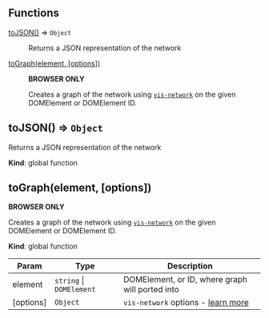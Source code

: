## Functions

<dl>
<dt><a href="#toJSON">toJSON()</a> ⇒ <code>Object</code></dt>
<dd><p>Returns a JSON representation of the network</p>
</dd>
<dt><a href="#toGraph">toGraph(element, [options])</a></dt>
<dd><p><strong>BROWSER ONLY</strong></p>
<p>Creates a graph of the network using <a href="https://www.npmjs.com/package/vis-network"><code>vis-network</code></a> on the given DOMElement
or DOMElement ID.</p>
</dd>
</dl>

<a name="toJSON"></a>

## toJSON() ⇒ <code>Object</code>
Returns a JSON representation of the network

**Kind**: global function  
<a name="toGraph"></a>

## toGraph(element, [options])
**BROWSER ONLY**

Creates a graph of the network using [`vis-network`](https://www.npmjs.com/package/vis-network) on the given DOMElement
or DOMElement ID.

**Kind**: global function  

| Param | Type | Description |
| --- | --- | --- |
| element | <code>string</code> \| <code>DOMElement</code> | DOMElement, or ID, where graph will ported into |
| [options] | <code>Object</code> | `vis-network` options - [learn more](https://visjs.github.io/vis-network/docs/network/#options) |

